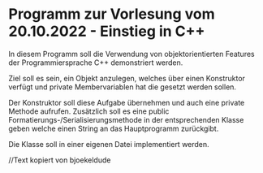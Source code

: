 # Programm zur Vorlesung vom 20.10.2022 - Einstieg in C++

In diesem Programm soll die Verwendung von objektorientierten Features der Programmiersprache C++ demonstriert werden.

Ziel soll es sein, ein Objekt anzulegen, welches über einen Konstruktor verfügt und private Membervariablen hat die gesetzt werden sollen.

Der Konstruktor soll diese Aufgabe übernehmen und auch eine private Methode aufrufen. Zusätzlich soll es eine public Formatierungs-/Serialisierungsmethode in der entsprechenden Klasse geben welche einen String an das Hauptprogramm zurückgibt.

Die Klasse soll in einer eigenen Datei implementiert werden.

//Text kopiert von bjoekeldude
